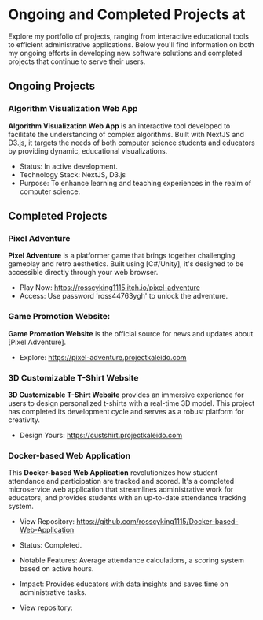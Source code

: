# Ongoing and Completed Projects at
Explore my portfolio of projects, ranging from interactive educational tools to efficient administrative applications. Below you'll find information on both my ongoing efforts in developing new software solutions and completed projects that continue to serve their users.

## Ongoing Projects

### Algorithm Visualization Web App
**Algorithm Visualization Web App** is an interactive tool developed to facilitate the understanding of complex algorithms. Built with NextJS and D3.js, it targets the needs of both computer science students and educators by providing dynamic, educational visualizations.

- Status: In active development.
- Technology Stack: NextJS, D3.js
- Purpose: To enhance learning and teaching experiences in the realm of computer science.

## Completed Projects

### Pixel Adventure
**Pixel Adventure** is a platformer game that brings together challenging gameplay and retro aesthetics. Built using [C#/Unity], it's designed to be accessible directly through your web browser.
 - Play Now: https://rosscyking1115.itch.io/pixel-adventure
 - Access: Use password 'ross44763ygh' to unlock the adventure.

### Game Promotion Website:
**Game Promotion Website** is the official source for news and updates about [Pixel Adventure].
 - Explore: https://pixel-adventure.projectkaleido.com

   
### 3D Customizable T-Shirt Website
**3D Customizable T-Shirt Website** provides an immersive experience for users to design personalized t-shirts with a real-time 3D model. This project has completed its development cycle and serves as a robust platform for creativity.
 - Design Yours: https://custshirt.projectkaleido.com

### Docker-based Web Application
This **Docker-based Web Application** revolutionizes how student attendance and participation are tracked and scored. It's a completed microservice web application that streamlines administrative work for educators, and provides students with an up-to-date attendance tracking system.
- View Repository: https://github.com/rosscyking1115/Docker-based-Web-Application

- Status: Completed.
- Notable Features: Average attendance calculations, a scoring system based on active hours.
- Impact: Provides educators with data insights and saves time on administrative tasks.
- View repository:
